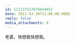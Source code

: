 ```yaml
---
id: 111137527879444052
date: 2011-03-30T12:06:00.000Z
reply: false
media_attachments: 0
---
```


老婆，快想我快想我。 ​​​​

